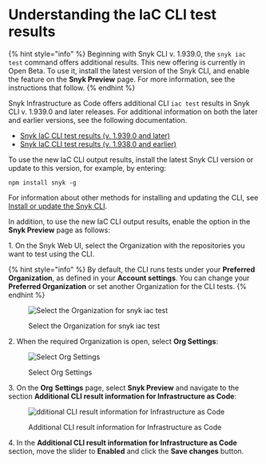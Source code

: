 # Understanding the IaC CLI test results

{% hint style="info" %}
Beginning with Snyk CLI v. 1.939.0, the `snyk iac test` command offers additional results. This new offering is currently in Open Beta. To use it, install the latest version of the Snyk CLI, and enable the feature on the **Snyk Preview** page. For more information, see the instructions that follow.
{% endhint %}

Snyk Infrastructure as Code offers additional CLI `iac test` results in Snyk CLI v. 1.939.0 and later releases. For additional information on both the later and earlier versions, see the following documentation.

* [Snyk IaC CLI test results (v. 1.939.0 and later)](snyk-iac-cli-test-results-v.-1.939.0-and-later.md)
* [Snyk IaC CLI test results (v. 1.938.0 and earlier)](snyk-iac-cli-test-results-v.-1.938.0-and-earlier.md)

To use the new IaC CLI output results, install the latest Snyk CLI version or update to this version, for example, by entering:

```
npm install snyk -g 
```

For information about other methods for installing and updating the CLI, see [Install or update the Snyk CLI](../../../../snyk-cli/install-the-snyk-cli/).

In addition, to use the new IaC CLI output results, enable the option in the **Snyk Preview** page as follows:

1\. On the Snyk Web UI, select the Organization with the repositories you want to test using the CLI.

{% hint style="info" %}
By default, the CLI runs tests under your **Preferred Organization**, as defined in your **Account settings**. You can change your **Preferred Organization** or set another Organization for the CLI tests.
{% endhint %}

<figure><img src="../../../../.gitbook/assets/OS - Automatic Dependency Upgrade - Selecting Organization (1) (1) (1) (1) (1) (1) (1) (1) (1) (1) (1) (1) (1) (1) (1) (1) (1) (1) (1) (1) (1) (1) (1) (1) (1) (1) (1) (1) (1) (1) (1) (1) (1) (1) (1) (1) (1) (1) (1) (1) (1) (1) (1) (1) (1) (1) (1)  (3).png" alt="Select the Organization for snyk iac test"><figcaption><p>Select the Organization for snyk iac test</p></figcaption></figure>

2\. When the required Organization is open, select **Org Settings**:

<figure><img src="../../../../.gitbook/assets/OS - Automatic Dependency Upgrade - Org Settings button (1) (1) (1) (1) (1) (1) (1) (1) (1) (1) (1) (1) (1) (1) (1) (1) (1) (1) (1) (1) (1) (1) (1) (1) (1) (1) (1) (1) (1) (1) (1) (1) (1) (1) (1) (1) (1) (1) (1) (1) (1) (1) (1) (1) (1) (1) (1) (1 (11).png" alt="Select Org Settings"><figcaption><p>Select Org Settings</p></figcaption></figure>

3\. On the **Org** **Settings** page, select **Snyk Preview** and navigate to the section **Additional CLI result information for Infrastructure as Code**:

<figure><img src="../../../../.gitbook/assets/IaC - CLI - New results - Enabling in Snyk Preview - Section.png" alt="dditional CLI result information for Infrastructure as Code"><figcaption><p>Additional CLI result information for Infrastructure as Code</p></figcaption></figure>

4\. In the **Additional CLI result information for Infrastructure as Code** section, move the slider to **Enabled** and click the **Save changes** button.
